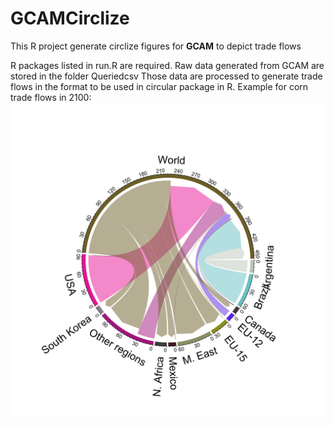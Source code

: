 # GCAMCirclize
This R project generate circlize figures for **GCAM** to depict trade flows

R packages listed in run.R are required. 
Raw data generated from GCAM are stored in the folder Queriedcsv
Those data are processed to generate trade flows in the format to be used in circular package in R.
Example for corn trade flows in 2100:
![Image](test.png)

